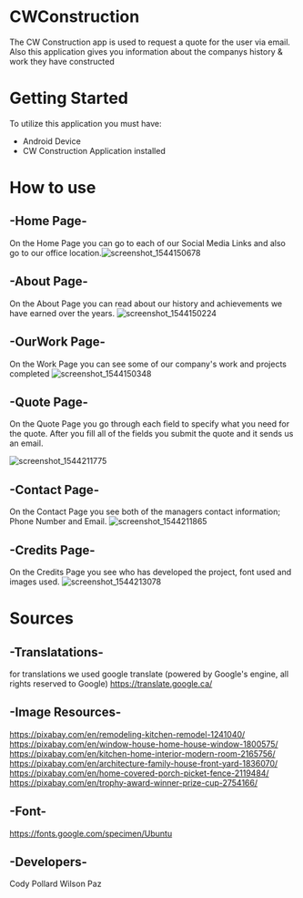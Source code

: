 # CWConstruction

The CW Construction app is used to request a quote for the user via email. Also this application gives you information about the companys history & work they have constructed

# Getting Started
To utilize this application you must have:
- Android Device
- CW Construction Application installed

# How to use
## -Home Page-
On the Home Page you can go to each of our Social Media Links and also go to our office location.![screenshot_1544150678](https://user-images.githubusercontent.com/34166254/49668817-4f8e5380-fa2d-11e8-837a-6cf9ebfa27e6.png)
## -About Page-
On the About Page you can read about our history and achievements we have earned over the years.
![screenshot_1544150224](https://user-images.githubusercontent.com/34166254/49668929-a1cf7480-fa2d-11e8-9990-411854efb339.png)
## -OurWork Page-
On the Work Page you can see some of our company's work and projects completed
![screenshot_1544150348](https://user-images.githubusercontent.com/34166254/49668850-69c83180-fa2d-11e8-88cd-d5ace6a7f12e.png)
## -Quote Page-
On the Quote Page you go through each field to specify what you need for the quote. After you fill all of the fields you submit the quote and it sends us an email.

![screenshot_1544211775](https://user-images.githubusercontent.com/34166254/49669151-81ec8080-fa2e-11e8-809e-b1f9060b75e1.png)
## -Contact Page-
On the Contact Page you see both of the managers contact information; Phone Number and Email.
![screenshot_1544211865](https://user-images.githubusercontent.com/34166254/49669185-9fb9e580-fa2e-11e8-8844-2c09b83565ef.png)
## -Credits Page-
On the Credits Page you see who has developed the project, font used and images used.
![screenshot_1544213078](https://user-images.githubusercontent.com/34166254/49670094-777fb600-fa31-11e8-9a57-375594b7098f.png)

# Sources
## -Translatations-
for translations we used google translate
(powered by Google's engine, all rights reserved to Google)
https://translate.google.ca/

## -Image Resources-
https://pixabay.com/en/remodeling-kitchen-remodel-1241040/
https://pixabay.com/en/window-house-home-house-window-1800575/
https://pixabay.com/en/kitchen-home-interior-modern-room-2165756/
https://pixabay.com/en/architecture-family-house-front-yard-1836070/
https://pixabay.com/en/home-covered-porch-picket-fence-2119484/
https://pixabay.com/en/trophy-award-winner-prize-cup-2754166/

## -Font-
https://fonts.google.com/specimen/Ubuntu

## -Developers-
Cody Pollard
Wilson Paz





